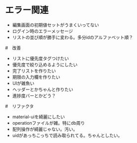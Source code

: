 # エラー関連
- 編集画面の初期値セットがうまくいってない
- ログイン時のエラーメッセージ
- リストの並び順が勝手に変わる。多分idのアルファベット順？

#　改善
- リストに優先度タグつけたい
- 優先度で絞り込めるようにしたい
- 完了リストを作りたい
- 期限の入力欄を作りたい
- UIが雑魚い
- ヘッダーとかちゃんと作りたい
- 進捗度バーとかどう？

#　リファクタ
- material-uiを綺麗にしたい
- operationファイルが雑。特にdb周り
- 配列操作が綺麗じゃない。汚い。
- uidがあっちこっちで読み取られてる。ちゃんとしたい。
